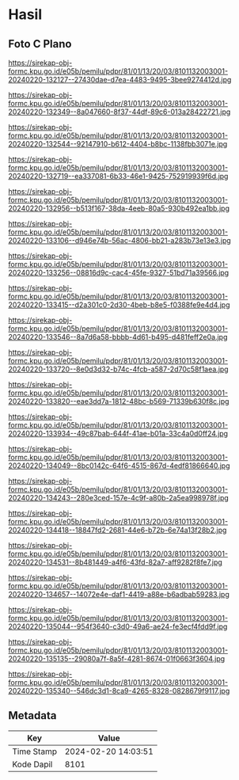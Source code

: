# Hasil

## Foto C Plano

https://sirekap-obj-formc.kpu.go.id/e05b/pemilu/pdpr/81/01/13/20/03/8101132003001-20240220-132127--27430dae-d7ea-4483-9495-3bee9274412d.jpg

https://sirekap-obj-formc.kpu.go.id/e05b/pemilu/pdpr/81/01/13/20/03/8101132003001-20240220-132349--8a047660-8f37-44df-89c6-013a28422721.jpg

https://sirekap-obj-formc.kpu.go.id/e05b/pemilu/pdpr/81/01/13/20/03/8101132003001-20240220-132544--92147910-b612-4404-b8bc-1138fbb3071e.jpg

https://sirekap-obj-formc.kpu.go.id/e05b/pemilu/pdpr/81/01/13/20/03/8101132003001-20240220-132719--ea337081-6b33-46e1-9425-752919939f6d.jpg

https://sirekap-obj-formc.kpu.go.id/e05b/pemilu/pdpr/81/01/13/20/03/8101132003001-20240220-132956--b513f167-38da-4eeb-80a5-930b492ea1bb.jpg

https://sirekap-obj-formc.kpu.go.id/e05b/pemilu/pdpr/81/01/13/20/03/8101132003001-20240220-133106--d946e74b-56ac-4806-bb21-a283b73e13e3.jpg

https://sirekap-obj-formc.kpu.go.id/e05b/pemilu/pdpr/81/01/13/20/03/8101132003001-20240220-133256--08816d9c-cac4-45fe-9327-51bd71a39566.jpg

https://sirekap-obj-formc.kpu.go.id/e05b/pemilu/pdpr/81/01/13/20/03/8101132003001-20240220-133415--d2a301c0-2d30-4beb-b8e5-f0388fe9e4d4.jpg

https://sirekap-obj-formc.kpu.go.id/e05b/pemilu/pdpr/81/01/13/20/03/8101132003001-20240220-133546--8a7d6a58-bbbb-4d61-b495-d481feff2e0a.jpg

https://sirekap-obj-formc.kpu.go.id/e05b/pemilu/pdpr/81/01/13/20/03/8101132003001-20240220-133720--8e0d3d32-b74c-4fcb-a587-2d70c58f1aea.jpg

https://sirekap-obj-formc.kpu.go.id/e05b/pemilu/pdpr/81/01/13/20/03/8101132003001-20240220-133820--eae3dd7a-1812-48bc-b569-71339b630f8c.jpg

https://sirekap-obj-formc.kpu.go.id/e05b/pemilu/pdpr/81/01/13/20/03/8101132003001-20240220-133934--49c87bab-644f-41ae-b01a-33c4a0d0ff24.jpg

https://sirekap-obj-formc.kpu.go.id/e05b/pemilu/pdpr/81/01/13/20/03/8101132003001-20240220-134049--8bc0142c-64f6-4515-867d-4edf81866640.jpg

https://sirekap-obj-formc.kpu.go.id/e05b/pemilu/pdpr/81/01/13/20/03/8101132003001-20240220-134243--280e3ced-157e-4c9f-a80b-2a5ea998978f.jpg

https://sirekap-obj-formc.kpu.go.id/e05b/pemilu/pdpr/81/01/13/20/03/8101132003001-20240220-134418--18847fd2-2681-44e6-b72b-6e74a13f28b2.jpg

https://sirekap-obj-formc.kpu.go.id/e05b/pemilu/pdpr/81/01/13/20/03/8101132003001-20240220-134531--8b481449-a4f6-43fd-82a7-aff9282f8fe7.jpg

https://sirekap-obj-formc.kpu.go.id/e05b/pemilu/pdpr/81/01/13/20/03/8101132003001-20240220-134657--14072e4e-daf1-4419-a88e-b6adbab59283.jpg

https://sirekap-obj-formc.kpu.go.id/e05b/pemilu/pdpr/81/01/13/20/03/8101132003001-20240220-135044--954f3640-c3d0-49a6-ae24-fe3ecf4fdd9f.jpg

https://sirekap-obj-formc.kpu.go.id/e05b/pemilu/pdpr/81/01/13/20/03/8101132003001-20240220-135135--29080a7f-8a5f-4281-8674-01f0663f3604.jpg

https://sirekap-obj-formc.kpu.go.id/e05b/pemilu/pdpr/81/01/13/20/03/8101132003001-20240220-135340--546dc3d1-8ca9-4265-8328-0828679f9117.jpg


## Metadata

| Key        | Value               |
| ---------- | ------------------- |
| Time Stamp | 2024-02-20 14:03:51 |
| Kode Dapil | 8101                |



